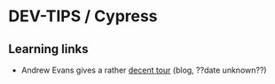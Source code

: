 # DEV-TIPS / Cypress

## Learning links

- Andrew Evans gives a rather [decent tour](https://www.newline.co/@AndrewEvans/how-to-get-started-with-cypress--0bed3a8b) (blog, ??date unknown??)



